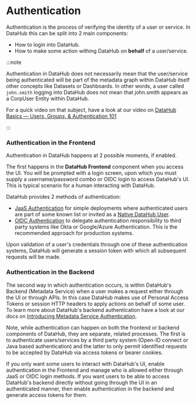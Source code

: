 # Authentication

Authentication is the process of verifying the identity of a user or service. In DataHub this can be split into 2 main components:
 - How to login into DataHub.
 - How to make some action withing DataHub on **behalf** of a user/service.

:::note

Authentication in DataHub does not necessarily mean that the user/service being authenticated will be part of the metadata graph within DataHub itself other concepts like Datasets or Dashboards.
In other words, a user called `john.smith` logging into DataHub does not mean that john.smith appears as a CorpUser Entity within DataHub.

For a quick video on that subject, have a look at our video on [DataHub Basics — Users, Groups, & Authentication 101
](https://youtu.be/8Osw6p9vDYY)

:::

### Authentication in the Frontend

Authentication in DataHub happens at 2 possible moments, if enabled.

The first happens in the **DataHub Frontend** component when you access the UI.
You will be prompted with a login screen, upon which you must supply a username/password combo or OIDC login to access DataHub's UI.
This is typical scenario for a human interacting with DataHub.

DataHub provides 2 methods of authentication:
 - [JaaS Authentication](guides/jaas.md) for simple deployments where authenticated users are part of some known list or invited as a [Native DataHub User](guides/add-users.md).
 - [OIDC Authentication](guides/sso/configure-oidc-react.md) to delegate authentication responsibility to third party systems like Okta or Google/Azure Authentication. This is the recommended approach for production systems.

Upon validation of a user's credentials through one of these authentication systems, DataHub will generate a session token with which all subsequent requests will be made.

### Authentication in the Backend

The second way in which authentication occurs, is within DataHub's Backend (Metadata Service) when a user makes a request either through the UI or through APIs.
In this case DataHub makes use of Personal Access Tokens or session HTTP headers to apply actions on behalf of some user.
To learn more about DataHub's backend authentication have a look at our docs on [Introducing Metadata Service Authentication](introducing-metadata-service-authentication.md).

Note, while authentication can happen on both the frontend or backend components of DataHub, they are separate, related processes.
The first is to authenticate users/services by a third party system (Open-ID connect or Java based authentication) and the latter to only permit identified requests to be accepted by DataHub via access tokens or bearer cookies.

If you only want some users to interact with DataHub's UI, enable authentication in the Frontend and manage who is allowed either through JaaS or OIDC login methods.
If you want users to be able to access DataHub's backend directly without going through the UI in an authenticated manner, then enable authentication in the backend and generate access tokens for them.
